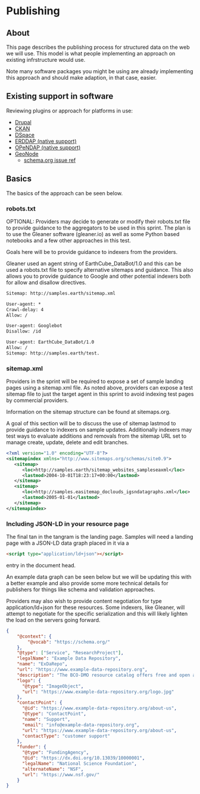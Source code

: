 # Publishing

## About

This page describes the publishing process for structured data 
on the web we will use.  This model is what people implementing
an approach on existing infrstructure would use.

Note many software packages you might be using are already 
implementing this approach and should make adaption, in that
case, easier.

## Existing support in software

Reviewing plugins or approach for platforms in use:

- [Drupal](https://www.drupal.org/docs/contributed-modules/schemaorg-metatag)
- [CKAN](https://ckan.org/2018/04/30/make-open-data-discoverable-for-search-engines/)
- [DSpace](https://journal.code4lib.org/articles/13191)
- [ERDDAP (native support)](https://www.ncei.noaa.gov/erddap/index.html)
- [OPeNDAP (native support)](https://www.opendap.org/)
- [GeoNode](http://geonode.org/)
  - [schema.org issue ref](https://github.com/GeoNode/geonode/issues?q=schema.org+)

## Basics

The basics of the approach can be seen below.  

### robots.txt

OPTIONAL: Providers may decide to generate or modify their robots.txt file to provide guidance to the aggregators to be used in this sprint. The plan is to use the Gleaner software (gleaner.io) as well as some Python based notebooks and a few other approaches in this test.

Goals here will be to provide guidance to indexers from the providers.

Gleaner used an agent string of EarthCube_DataBot/1.0 and this can be used a robots.txt file to specify alternative sitemaps and guidance. This also allows you to provide guidance to Google and other potential indexers both for allow and disallow directives.

```txt
Sitemap: http://samples.earth/sitemap.xml

User-agent: *
Crawl-delay: 4
Allow: /

User-agent: Googlebot
Disallow: /id

User-agent: EarthCube_DataBot/1.0
Allow: /
Sitemap: http://samples.earth/test.
```

### sitemap.xml

Providers in the sprint will be required to expose a set of sample landing pages using a sitemap.xml file. As noted above, providers can expose a test sitemap file to just the target agent in this sprint to avoid indexing test pages by commercial providers.

Information on the sitemap structure can be found at sitemaps.org.

A goal of this section will be to discuss the use of sitemap lastmod to provide guidance to indexers on sample updates. Additionally indexers may test ways to evaluate additions and removals from the sitemap URL set to manage create, update, delete and edit branches.

```xml
<?xml version="1.0" encoding="UTF-8"?>
<sitemapindex xmlns="http://www.sitemaps.org/schemas/site0.9">
   <sitemap>
      <loc>http://samples.earth/sitemap_websites_sampleseaxml</loc>
      <lastmod>2004-10-01T18:23:17+00:00</lastmod>
   </sitemap>
   <sitemap>
      <loc>http://samples.easitemap_doclouds_igsndatagraphs.xml</loc>
      <lastmod>2005-01-01</lastmod>
   </sitemap>
</sitemapindex>
```

### Including JSON-LD in your resource page

The final tan in the tangram is the landing page. Samples will need a landing page with a JSON-LD data graph placed in it via a

```html
<script type="application/ld+json"></script>
```

entry in the document head.

An example data graph can be seen below but we will be updating this with a better example and also provide some more technical details for publishers for things like schema and validation approaches.

Providers may also wish to provide content negotiation for type application/ld+json for these resources. Some indexers,  like Gleaner, will attempt to negotiate for the specific serialization and this will likely lighten the load on the servers going forward.

```json
{
    "@context": {
        "@vocab": "https://schema.org/"
    },
    "@type": ["Service", "ResearchProject"],
    "legalName": "Example Data Repository",
    "name": "ExDaRepo",
    "url": "https://www.example-data-repository.org",
    "description": "The BCO-DMO resource catalog offers free and open access to publicly funded research products whose field of study are biological and chemical oceanography.",
    "logo": {
      "@type": "ImageObject",
      "url": "https://www.example-data-repository.org/logo.jpg"
    },
    "contactPoint": {
      "@id": "https://www.example-data-repository.org/about-us",
      "@type": "ContactPoint",
      "name": "Support",
      "email": "info@example-data-repository.org",
      "url": "https://www.example-data-repository.org/about-us",
      "contactType": "customer support"
    },
    "funder": {
      "@type": "FundingAgency",
      "@id": "https://dx.doi.org/10.13039/10000001",
      "legalName": "National Science Foundation",
      "alternateName": "NSF",
      "url": "https://www.nsf.gov/"
    }
}
```
